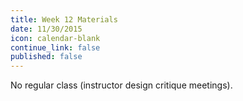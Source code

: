 ```yaml
---
title: Week 12 Materials
date: 11/30/2015
icon: calendar-blank
continue_link: false
published: false
---
```


No regular class (instructor design critique meetings).
